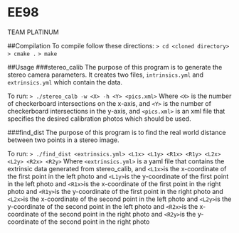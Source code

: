 # EE98
TEAM PLATINUM

##Compilation
To compile follow these directions:
`> cd <cloned directory>`
`> cmake .`
`> make`

##Usage
###stereo_calib
The purpose of this program is to generate the stereo camera parameters. It
creates two files, `intrinsics.yml` and `extrinsics.yml` which contain the
data.

To run:
`> ./stereo_calb -w <X> -h <Y> <pics.xml>`
Where `<X>` is the number of checkerboard intersections on the x-axis,
and `<Y>` is the number of checkerboard intersections in the y-axis,
and `<pics.xml>` is an xml file that specifies the desired calibration photos
which should be used.

###find_dist
The purpose of this program is to find the real world distance between two
points in a stereo image.

To run:
`> ./find_dist <extrinsics.yml> <L1x> <L1y> <R1x> <R1y> <L2x> <L2y> <R2x> <R2y>`
Where `<extrinsics.yml>` is a yaml file that contains the extrinsic data
generated from stereo_calib,
and `<L1x>`is the x-coordinate of the first point in the left photo
and `<L1y>`is the y-coordinate of the first point in the left photo
and `<R1x>`is the x-coordinate of the first point in the right photo
and `<R1y>`is the y-coordinate of the first point in the right photo
and `<L2x>`is the x-coordinate of the second point in the left photo
and `<L2y>`is the y-coordinate of the second point in the left photo
and `<R2x>`is the x-coordinate of the second point in the right photo
and `<R2y>`is the y-coordinate of the second point in the right photo

